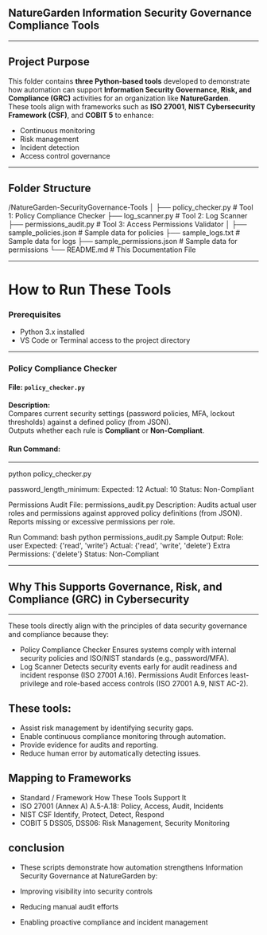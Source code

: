 ## NatureGarden Information Security Governance Compliance Tools

---

## **Project Purpose**
This folder contains **three Python-based tools** developed to demonstrate how automation can support **Information Security Governance, Risk, and Compliance (GRC)** activities for an organization like **NatureGarden**.  
These tools align with frameworks such as **ISO 27001**, **NIST Cybersecurity Framework (CSF)**, and **COBIT 5** to enhance:
- Continuous monitoring
- Risk management
- Incident detection
- Access control governance

---

## **Folder Structure**
/NatureGarden-SecurityGovernance-Tools
│
├── policy_checker.py # Tool 1: Policy Compliance Checker
├── log_scanner.py # Tool 2: Log Scanner
├── permissions_audit.py # Tool 3: Access Permissions Validator
│
├── sample_policies.json # Sample data for policies
├── sample_logs.txt # Sample data for logs
├── sample_permissions.json # Sample data for permissions
└── README.md # This Documentation File



---

#  **How to Run These Tools**

### **Prerequisites**
- Python 3.x installed
- VS Code or Terminal access to the project directory

---

### **Policy Compliance Checker**
#### **File:** `policy_checker.py`  
**Description:**  
Compares current security settings (password policies, MFA, lockout thresholds) against a defined policy (from JSON).  
Outputs whether each rule is **Compliant** or **Non-Compliant**.

#### **Run Command:**
---
python policy_checker.py

password_length_minimum:
  Expected: 12
  Actual:   10
  Status:   Non-Compliant

Permissions Audit
File: permissions_audit.py
Description:
Audits actual user roles and permissions against approved policy definitions (from JSON).
Reports missing or excessive permissions per role.

Run Command:
bash
python permissions_audit.py
Sample Output:
Role: user
  Expected: {'read', 'write'}
  Actual:   {'read', 'write', 'delete'}
  Extra Permissions: {'delete'}
  Status: Non-Compliant

---
## Why This Supports Governance, Risk, and Compliance (GRC) in Cybersecurity
---
These tools directly align with the principles of data security governance and compliance because they:

* Policy Compliance Checker Ensures systems comply with internal security policies and ISO/NIST standards (e.g., password/MFA).
* Log Scanner	Detects security events early for audit readiness and incident response (ISO 27001 A.16).
Permissions Audit	Enforces least-privilege and role-based access controls (ISO 27001 A.9, NIST AC-2).

## These tools:
* Assist risk management by identifying security gaps.
* Enable continuous compliance monitoring through automation.
* Provide evidence for audits and reporting.
* Reduce human error by automatically detecting issues.

## Mapping to Frameworks
* Standard / Framework	How These Tools Support It
* ISO 27001 (Annex A)	A.5-A.18: Policy, Access, Audit, Incidents
* NIST CSF	Identify, Protect, Detect, Respond
* COBIT 5	DSS05, DSS06: Risk Management, Security Monitoring
## conclusion
* These scripts demonstrate how automation strengthens Information Security Governance at NatureGarden by:

* Improving visibility into security controls

* Reducing manual audit efforts

* Enabling proactive compliance and incident management
